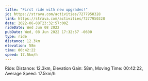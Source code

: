 ```yaml
---
title: "First ride with new upgrades!"
id: https://strava.com/activities/7277950328
link: https://strava.com/activities/7277950328
date: 2022-06-08T23:32:57:00Z
rideDate: Wed Jun 08 2022
pubDate: Wed, 08 Jun 2022 17:32:57 -0600
type: ride
distance: 12.3km
elevation: 58m
time: 00:42:22
speed: 17.5km/h
---
```

Ride: Distance: 12.3km, Elevation Gain: 58m, Moving Time: 00:42:22, Average Speed: 17.5km/h